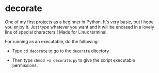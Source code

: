 # decorate
One of my first projects as a beginner in Python. It's very basic, but I hope you enjoy it. Just type whatever you want and it will be encased in a lovely line of special characters!! Made for Linux terminal.

For running as an executable, do the following:
* Type `cd decorate` to go to the `decorate` ditectory

* Then type   `chmod +x decorate.py` to give the script executable permissions.
